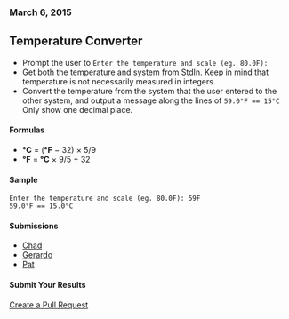 ### March 6, 2015
## Temperature Converter

 * Prompt the user to `Enter the temperature and scale (eg. 80.0F): `
 * Get both the temperature and system from StdIn. Keep in mind that temperature
is not necessarily measured in integers.
 * Convert the temperature from the system that the user entered to the other
system, and output a message along the lines of `59.0°F == 15°C`
Only show one decimal place.

#### Formulas
 * **°C** = (**°F** − 32) × 5/9  
 * **°F** = **°C** × 9/5 + 32  

#### Sample

```text
Enter the temperature and scale (eg. 80.0F): 59F
59.0°F == 15.0°C
```

#### Submissions
  * [Chad](https://github.com/AICSC/Coding-Challenges/blob/master/2015/03-06/Chad/Challenge2.java)
  * [Gerardo](https://github.com/AICSC/Coding-Challenges/tree/master/2015/03-06/Gerardo-Martinez)
  * [Pat](https://github.com/AICSC/Coding-Challenges/tree/master/2015/03-06/Pat)

#### Submit Your Results
[Create a Pull Request](https://github.com/AICSC/Coding-Challenges/new/master/2015/03-06/)
